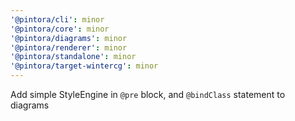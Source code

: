 ```yaml
---
'@pintora/cli': minor
'@pintora/core': minor
'@pintora/diagrams': minor
'@pintora/renderer': minor
'@pintora/standalone': minor
'@pintora/target-wintercg': minor
---
```


Add simple StyleEngine in `@pre` block, and `@bindClass` statement to diagrams
